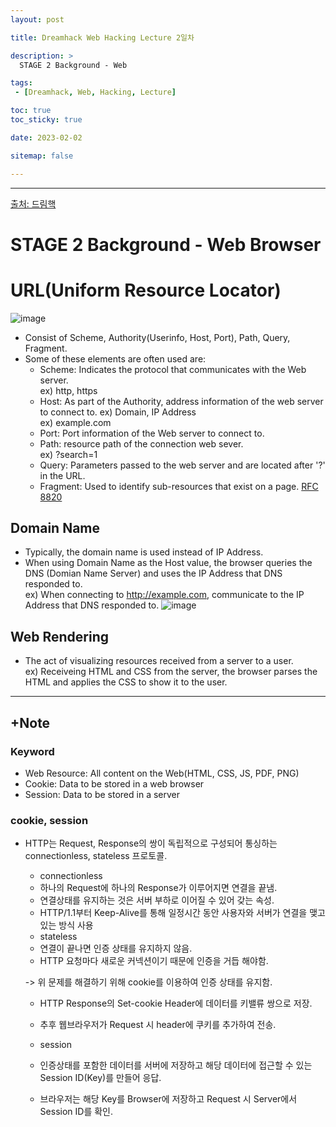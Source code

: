 ```yaml
---
layout: post

title: Dreamhack Web Hacking Lecture 2일차

description: >
  STAGE 2 Background - Web

tags:
 - [Dreamhack, Web, Hacking, Lecture]

toc: true
toc_sticky: true

date: 2023-02-02

sitemap: false

---
```

---
[출처: 드림핵](https://dreamhack.io/lecture/courses/171)  

STAGE 2 Background - Web Browser
===
# URL(Uniform Resource Locator)
![image](https://user-images.githubusercontent.com/105637541/216861778-401375b6-5d33-4c59-a0bd-aedf2ce50d7e.png)
- Consist of Scheme, Authority(Userinfo, Host, Port), Path, Query, Fragment.
- Some of these elements are often used are:
    - Scheme: Indicates the protocol that communicates with the Web server.  
    ex) http, https
    - Host: As part of the Authority, address information of the web server to connect to. ex) Domain, IP Address  
    ex) example.com
    - Port: Port information of the Web server to connect to.
    - Path: resource path of the connection web sever.  
    ex) ?search=1
    - Query: Parameters passed to the web server and are located after '?' in the URL.
    - Fragment: Used to identify sub-resources that exist on a page.
    [RFC 8820](https://www.rfc-editor.org/rfc/rfc8820)

## Domain Name
- Typically, the domain name is used instead of IP Address.
- When using Domain Name as the Host value, the browser queries the DNS (Domian Name Server) and uses the IP Address that DNS responded to.  
ex) When connecting to http://example.com, communicate to the IP Address that DNS responded to.
![image](https://user-images.githubusercontent.com/105637541/216890054-2d60b6c3-0c14-4d3a-9d81-3a73f6070dfd.png)

## Web Rendering
- The act of visualizing resources received from a server to a user.  
ex) Receiveing HTML and CSS from the server, the browser parses the HTML and applies the CSS to show it to the user.  

- - -
## +Note
### Keyword
- Web Resource: All content on the Web(HTML, CSS, JS, PDF, PNG)
- Cookie: Data to be stored in a web browser
- Session: Data to be stored in a server
### cookie, session
- HTTP는 Request, Response의 쌍이 독립적으로 구성되어 통싱하는 connectionless, stateless 프로토콜.
    - connectionless  
     - 하나의 Request에 하나의 Response가 이루어지면 연결을 끝냄.  
     - 연결상태를 유지하는 것은 서버 부하로 이어질 수 있어 갖는 속성.
     - HTTP/1.1부터 Keep-Alive를 통해 일정시간 동안 사용자와 서버가 연결을 맺고 있는 방식 사용
    - stateless
     - 연결이 끝나면 인증 상태를 유지하지 않음.
     - HTTP 요청마다 새로운 커넥션이기 때문에 인증을 거듭 해야함.  
    
    -> 위 문제를 해결하기 위해 cookie를 이용하여 인증 상태를 유지함.
    - HTTP Response의 Set-cookie Header에 데이터를 키밸류 쌍으로 저장.
    - 추후 웹브라우저가 Request 시 header에 쿠키를 추가하여 전송.  

    - session
     - 인증상태를 포함한 데이터를 서버에 저장하고 해당 데이터에 접근할 수 있는 Session ID(Key)를 만들어 응답.
     - 브라우저는 해당 Key를 Browser에 저장하고 Request 시 Server에서 Session ID를 확인.






